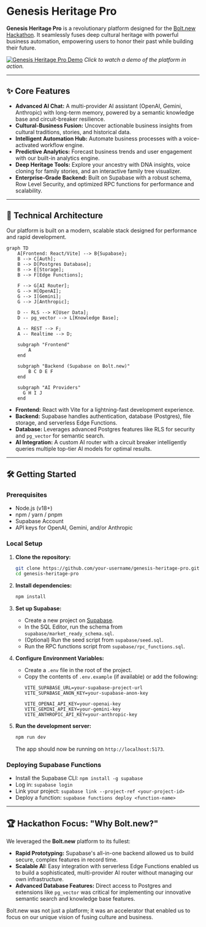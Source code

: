 # Genesis Heritage Pro

**Genesis Heritage Pro** is a revolutionary platform designed for the [Bolt.new Hackathon](https://bolt.new). It seamlessly fuses deep cultural heritage with powerful business automation, empowering users to honor their past while building their future.

[![Genesis Heritage Pro Demo](./docs/demo_screenshot.png)](https://www.youtube.com/watch?v=dQw4w9WgXcQ)
_Click to watch a demo of the platform in action._

---

## ✨ Core Features

- **Advanced AI Chat:** A multi-provider AI assistant (OpenAI, Gemini, Anthropic) with long-term memory, powered by a semantic knowledge base and circuit-breaker resilience.
- **Cultural-Business Fusion:** Uncover actionable business insights from cultural traditions, stories, and historical data.
- **Intelligent Automation Hub:** Automate business processes with a voice-activated workflow engine.
- **Predictive Analytics:** Forecast business trends and user engagement with our built-in analytics engine.
- **Deep Heritage Tools:** Explore your ancestry with DNA insights, voice cloning for family stories, and an interactive family tree visualizer.
- **Enterprise-Grade Backend:** Built on Supabase with a robust schema, Row Level Security, and optimized RPC functions for performance and scalability.

---

## 🚀 Technical Architecture

Our platform is built on a modern, scalable stack designed for performance and rapid development.

```mermaid
graph TD
    A[Frontend: React/Vite] --> B{Supabase};
    B --> C[Auth];
    B --> D[Postgres Database];
    B --> E[Storage];
    B --> F[Edge Functions];
    
    F --> G[AI Router];
    G --> H[OpenAI];
    G --> I[Gemini];
    G --> J[Anthropic];

    D -- RLS --> K[User Data];
    D -- pg_vector --> L[Knowledge Base];
    
    A -- REST --> F;
    A -- Realtime --> D;

    subgraph "Frontend"
        A
    end

    subgraph "Backend (Supabase on Bolt.new)"
        B C D E F
    end

    subgraph "AI Providers"
      G H I J
    end
```

- **Frontend:** React with Vite for a lightning-fast development experience.
- **Backend:** Supabase handles authentication, database (Postgres), file storage, and serverless Edge Functions.
- **Database:** Leverages advanced Postgres features like RLS for security and `pg_vector` for semantic search.
- **AI Integration:** A custom AI router with a circuit breaker intelligently queries multiple top-tier AI models for optimal results.

---

## 🛠️ Getting Started

### Prerequisites

- Node.js (v18+)
- npm / yarn / pnpm
- Supabase Account
- API keys for OpenAI, Gemini, and/or Anthropic

### Local Setup

1.  **Clone the repository:**
    ```sh
    git clone https://github.com/your-username/genesis-heritage-pro.git
    cd genesis-heritage-pro
    ```

2.  **Install dependencies:**
    ```sh
    npm install
    ```

3.  **Set up Supabase:**
    - Create a new project on [Supabase](https://supabase.com).
    - In the SQL Editor, run the schema from `supabase/market_ready_schema.sql`.
    - (Optional) Run the seed script from `supabase/seed.sql`.
    - Run the RPC functions script from `supabase/rpc_functions.sql`.

4.  **Configure Environment Variables:**
    - Create a `.env` file in the root of the project.
    - Copy the contents of `.env.example` (if available) or add the following:
      ```env
      VITE_SUPABASE_URL=your-supabase-project-url
      VITE_SUPABASE_ANON_KEY=your-supabase-anon-key
      
      VITE_OPENAI_API_KEY=your-openai-key
      VITE_GEMINI_API_KEY=your-gemini-key
      VITE_ANTHROPIC_API_KEY=your-anthropic-key
      ```

5.  **Run the development server:**
    ```sh
    npm run dev
    ```
    The app should now be running on `http://localhost:5173`.

### Deploying Supabase Functions

- Install the Supabase CLI: `npm install -g supabase`
- Log in: `supabase login`
- Link your project: `supabase link --project-ref <your-project-id>`
- Deploy a function: `supabase functions deploy <function-name>`

---

## 🏆 Hackathon Focus: "Why Bolt.new?"

We leveraged the **Bolt.new** platform to its fullest:
- **Rapid Prototyping:** Supabase's all-in-one backend allowed us to build secure, complex features in record time.
- **Scalable AI:** Easy integration with serverless Edge Functions enabled us to build a sophisticated, multi-provider AI router without managing our own infrastructure.
- **Advanced Database Features:** Direct access to Postgres and extensions like `pg_vector` was critical for implementing our innovative semantic search and knowledge base features.

Bolt.new was not just a platform; it was an accelerator that enabled us to focus on our unique vision of fusing culture and business.
